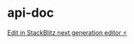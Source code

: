 # api-doc

[Edit in StackBlitz next generation editor ⚡️](https://stackblitz.com/~/github.com/absolutedevelop/api-doc)